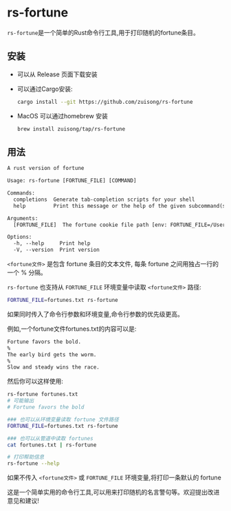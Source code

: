 # rs-fortune

`rs-fortune`是一个简单的Rust命令行工具,用于打印随机的fortune条目。  

## 安装  

- 可以从 Release 页面下载安装
- 可以通过Cargo安装:  

    ```bash
    cargo install --git https://github.com/zuisong/rs-fortune
    ```

- MacOS 可以通过homebrew 安装

    ```bash
    brew install zuisong/tap/rs-fortune
    ```

## 用法

```txt
A rust version of fortune

Usage: rs-fortune [FORTUNE_FILE] [COMMAND]

Commands:
  completions  Generate tab-completion scripts for your shell
  help         Print this message or the help of the given subcommand(s)

Arguments:
  [FORTUNE_FILE]  The fortune cookie file path [env: FORTUNE_FILE=/Users/chen/.config/fish/kindle.txt]

Options:
  -h, --help     Print help
  -V, --version  Print version
```

`<fortune文件>` 是包含 fortune 条目的文本文件, 每条 fortune 之间用独占一行的一个 % 分隔。

`rs-fortune` 也支持从 `FORTUNE_FILE` 环境变量中读取 `<fortune文件>` 路径:

```bash
FORTUNE_FILE=fortunes.txt rs-fortune
```

如果同时传入了命令行参数和环境变量,命令行参数的优先级更高。

例如,一个fortune文件fortunes.txt的内容可以是:

```txt
Fortune favors the bold.
%
The early bird gets the worm.
%
Slow and steady wins the race.
```

然后你可以这样使用:

```bash
rs-fortune fortunes.txt
# 可能输出  
# Fortune favors the bold  

### 也可以从环境变量读取 fortune 文件路径
FORTUNE_FILE=fortunes.txt rs-fortune  

### 也可以从管道中读取 fortunes
cat fortunes.txt | rs-fortune  

# 打印帮助信息
rs-fortune --help  
```

如果不传入 `<fortune文件>` 或 `FORTUNE_FILE` 环境变量,将打印一条默认的 fortune

这是一个简单实用的命令行工具,可以用来打印随机的名言警句等。欢迎提出改进意见和建议!
